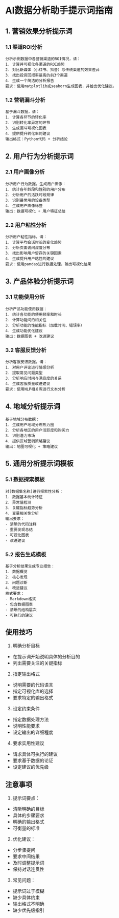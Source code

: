 # AI数据分析助手提示词指南

## 1. 营销效果分析提示词

### 1.1 渠道ROI分析
```prompt
分析示例数据中各营销渠道的ROI情况，请：
1. 计算并可视化各渠道的ROI趋势
2. 对比新媒体（小红书、抖音）与传统渠道的效果差异
3. 找出投资回报率最高的前3个渠道
4. 生成一个简洁的分析报告
要求：使用matplotlib或seaborn生成图表，并给出优化建议。
```

### 1.2 营销漏斗分析
```prompt
基于漏斗数据，请：
1. 计算各环节的转化率
2. 识别转化率异常的环节
3. 生成漏斗可视化图表
4. 提供提升转化率的建议
输出格式：Python代码 + 分析结论
```

## 2. 用户行为分析提示词

### 2.1 用户画像分析
```prompt
分析用户行为数据，生成用户画像：
1. 统计各年龄段和性别的用户分布
2. 分析用户的活跃时段规律
3. 识别最常用的设备类型
4. 生成用户画像标签
输出：数据可视化 + 用户特征总结
```

### 2.2 用户粘性分析
```prompt
分析用户粘性指标，请：
1. 计算平均会话时长的变化趋势
2. 分析页面访问深度分布
3. 找出影响用户留存的关键因素
4. 生成提升用户粘性的建议
要求：使用pandas进行数据处理，输出可视化结果
```

## 3. 产品体验分析提示词

### 3.1 功能使用分析
```prompt
分析产品功能使用数据：
1. 统计各功能的使用频率和时长
2. 计算功能间的相关性
3. 分析功能的性能指标（加载时间、错误率）
4. 生成功能优化建议
输出：数据图表 + 改进建议
```

### 3.2 客服反馈分析
```prompt
分析客服反馈数据，请：
1. 对用户评论进行情感分析
2. 提取常见问题类型
3. 分析响应时间与满意度的关系
4. 生成客服质量改进建议
要求：使用NLP相关库进行文本分析
```

## 4. 地域分析提示词

```prompt
基于地域分布数据：
1. 生成用户地域分布热力图
2. 分析各地区的用户活跃度和购买力
3. 识别潜力市场
4. 提供区域营销策略建议
输出：地图可视化 + 策略建议
```

## 5. 通用分析提示词模板

### 5.1 数据探索模板
```prompt
对[数据集名称]进行探索性分析：
1. 数据基本统计特征
2. 异常值检测
3. 关键指标趋势分析
4. 变量相关性分析
输出要求：
- 清晰的代码注释
- 重要发现总结
- 可视化图表
- 改进建议
```

### 5.2 报告生成模板
```prompt
基于分析结果生成专业报告：
1. 数据概览
2. 核心发现
3. 问题诊断
4. 改进建议
格式要求：
- Markdown格式
- 包含数据图表
- 清晰的结构层次
- 可执行的建议
```

## 使用技巧

1. 明确分析目标
- 在提示词开始说明具体的分析目的
- 列出需要关注的关键指标

2. 指定输出格式
- 说明需要的代码语言
- 指定可视化库的选择
- 要求特定的输出格式

3. 设定约束条件
- 指定数据处理方法
- 说明性能要求
- 设定输出的详细程度

4. 要求实用性建议
- 请求具体可执行的建议
- 要求基于数据的论证
- 设定建议的优先级

## 注意事项

1. 提示词要点：
- 清晰明确的目标
- 具体的步骤要求
- 明确的输出格式
- 可衡量的标准

2. 优化建议：
- 分步骤提问
- 要求中间结果
- 及时调整提示词
- 保持对话连贯性

3. 常见问题：
- 提示词过于模糊
- 缺少具体约束
- 输出格式不明确
- 缺少优先级指引
